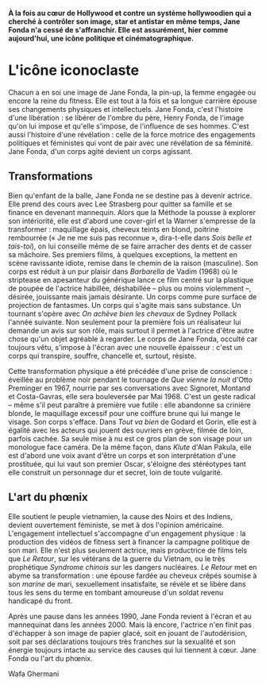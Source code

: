 **À la fois au cœur de Hollywood et contre un système hollywoodien qui a cherché à contrôler son image, star et antistar en même temps, Jane Fonda n'a cessé de s'affranchir. Elle est assurément, hier comme aujourd'hui, une icône politique et cinématographique.**

# L'icône iconoclaste

Chacun a en soi une image de Jane Fonda, la pin-up, la femme engagée ou encore la reine du fitness. Elle est tout à la fois et sa longue carrière épouse ses changements physiques et intellectuels. Jane Fonda, c'est l'histoire d'une libération : se libérer de l'ombre du père, Henry Fonda, de l'image qu'on lui impose et qu'elle s'impose, de l'influence de ses hommes. C'est aussi l'histoire d'une révélation : celle de la force motrice des engagements politiques et féministes qui vont de pair avec une révélation de sa féminité. Jane Fonda, d'un corps agité devient un corps agissant.

## Transformations

Bien qu'enfant de la balle, Jane Fonda ne se destine pas à devenir actrice. Elle prend des cours avec Lee Strasberg pour quitter sa famille et se finance en devenant mannequin. Alors que la Méthode la pousse à explorer son intériorité, elle est d'abord une cover-girl et la Warner s'empresse de la transformer : maquillage épais, cheveux teints en blond, poitrine rembourrée (« Je ne me suis pas reconnue », dira-t-elle dans _Sois belle et tais-toi_), on lui conseille même de se faire arracher des dents et de casser sa mâchoire. Ses premiers films, à quelques exceptions, la mettent en scène ravissante idiote, remise dans le chemin de la raison (masculine). Son corps est réduit à un pur plaisir dans _Barbarella_ de Vadim (1968) où le striptease en apesanteur du générique lance ce film centré sur la plastique de poupée de l'actrice habillée, déshabillée – plus ou moins violemment –, désirée, jouissante mais jamais désirante. Un corps comme pure surface de projection de fantasmes. Un corps qui s'agite mais sans substance. Un tournant s'opère avec _On achève bien les chevaux_ de Sydney Pollack l'année suivante. Non seulement pour la première fois un réalisateur lui demande un avis sur son rôle, mais surtout il permet à l'actrice d'être autre chose qu'un objet agréable à regarder. Le corps de Jane Fonda, occulté car toujours vêtu, s'impose à l'écran avec une nouvelle épaisseur : c'est un corps qui transpire, souffre, chancelle et, surtout, résiste.

Cette transformation physique a été précédée d'une prise de conscience : éveillée au problème noir pendant le tournage de _Que vienne la nuit_ d'Otto Preminger en 1967, nourrie par ses conversations avec Signoret, Montand et Costa-Gavras, elle sera bouleversée par Mai 1968. C'est un geste radical – même s'il peut paraître à première vue futile : elle abandonne sa crinière blonde, le maquillage excessif pour une coiffure brune qui lui mange le visage. Son corps s'efface. Dans _Tout va bien_ de Godard et Gorin, elle est à égalité avec les acteurs qui jouent des ouvriers en grève, filmée de loin, parfois cachée. Sa seule mise à nu est ce gros plan de son visage pour un monologue face caméra. De la même façon, dans _Klute_ d'Alan Pakula, elle est d'abord une voix avant d'être un corps et son interprétation d'une prostituée, qui lui vaut son premier Oscar, s'éloigne des stéréotypes tant elle construit un personnage dur et secret, loin de toute vulgarité.

## L'art du phœnix

Elle soutient le peuple vietnamien, la cause des Noirs et des Indiens, devient ouvertement féministe, se met à dos l'opinion américaine. L'engagement intellectuel s'accompagne d'un engagement physique : la production des vidéos de fitness sert à financer la campagne politique de son mari. Elle n'est plus seulement actrice, mais productrice de films tels que _Le Retour_, sur les vétérans de la guerre du Vietnam, ou le très prophétique _Syndrome chinois_ sur les dangers nucléaires. _Le Retour_ met en abyme sa transformation : une épouse fardée au cheveux crêpés soumise à son <em>marine</em> de mari, sexuellement insatisfaite, se révèle et se libère dans tous les sens du terme en tombant amoureuse d'un soldat revenu handicapé du front.

Après une pause dans les années 1990, Jane Fonda revient à l'écran et au mannequinat dans les années 2000. Mais là encore, l'actrice n'en finit pas d'échapper à son image de papier glacé, soit en jouant de l'autodérision, soit par ses déclarations toujours très franches sur la sexualité et son énergie toujours intacte au service des causes qui lui tiennent à cœur. Jane Fonda ou l'art du phœnix.

Wafa Ghermani
